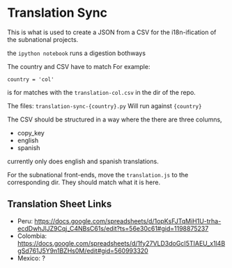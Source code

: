 Translation Sync
================

This is what is used to create a JSON from a CSV for the i18n-ification of the subnational projects.


the `ipython notebook` runs a digestion bothways

The country and CSV have to match
For example:

`country = 'col'`

is for matches with the `translation-col.csv` in the dir of the repo.

The files:
`translation-sync-{country}.py`
Will  run against `{country}`

The CSV should be structured in a way where the there are three columns,

* copy_key
* english
* spanish

currently only does english and spanish translations.

For the subnational front-ends, move the `translation.js` to the corresponding dir.  They should match what it is here.

Translation Sheet Links
-----------------------

- Peru: https://docs.google.com/spreadsheets/d/1opKsFJTqMiH1U-trha-ecdDwhJlJZ9Cqj_C4NBsC61s/edit?ts=56e30c61#gid=1198875237
- Colombia: https://docs.google.com/spreadsheets/d/1fy27VLD3doGcI5TIAEU_x1l4BgSd761J5Y9n1BZHs0M/edit#gid=560993320
- Mexico: ?
